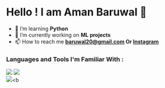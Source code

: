 # Hello !  I am Aman Baruwal 👋

- 🌱 I’m learning **Python**
- 💼 I’m currently working on **ML projects**
- 📫 How to reach me **baruwal20@gmail.com Or <a href="https://instagram.com/aman.baruwal" target="blank">Instagram</a>** 


### Languages and Tools I'm Familiar With :

![](https://skillicons.dev/icons?i=django,py,html,css,php,mysql,figma,Wordpress)
![](https://github-readme-stats.vercel.app/api?username=Bison619&theme=vue-dark&hide_border=true&include_all_commits=false&count_private=false)<br/>
![](https://github-readme-streak-stats.herokuapp.com/?user=Bison619&theme=vue-dark&hide_border=true)<b
